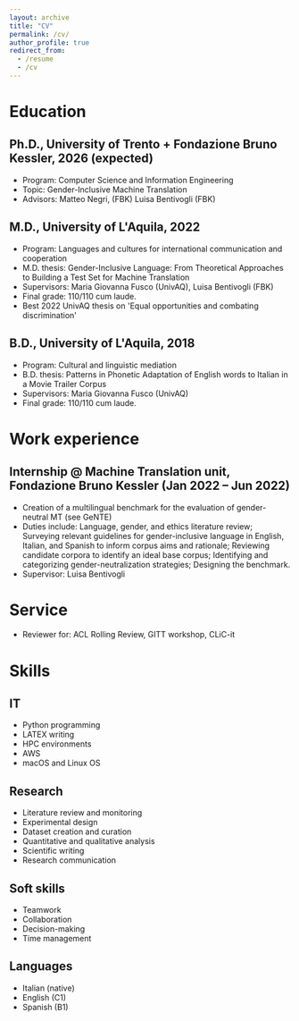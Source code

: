 ```yaml
---
layout: archive
title: "CV"
permalink: /cv/
author_profile: true
redirect_from:
  - /resume
  - /cv
---
```


Education
======
## Ph.D., University of Trento + Fondazione Bruno Kessler, 2026 (expected)
* Program: Computer Science and Information Engineering
* Topic: Gender-Inclusive Machine Translation
* Advisors: Matteo Negri, (FBK) Luisa Bentivogli (FBK)

## M.D., University of L'Aquila, 2022
* Program: Languages and cultures for international communication and cooperation
* M.D. thesis: Gender-Inclusive Language: From Theoretical Approaches to Building a Test Set for Machine Translation
* Supervisors: Maria Giovanna Fusco (UnivAQ), Luisa Bentivogli (FBK)
* Final grade: 110/110 cum laude.
* Best 2022 UnivAQ thesis on 'Equal opportunities and combating discrimination'

## B.D., University of L'Aquila, 2018
* Program: Cultural and linguistic mediation
* B.D. thesis: Patterns in Phonetic Adaptation of English words to Italian in a Movie Trailer Corpus
* Supervisors: Maria Giovanna Fusco (UnivAQ)
* Final grade: 110/110 cum laude.

Work experience
======
## Internship @ Machine Translation unit, Fondazione Bruno Kessler (Jan 2022 – Jun 2022)
* Creation of a multilingual benchmark for the evaluation of gender-neutral MT (see GeNTE)
* Duties include: Language, gender, and ethics literature review; Surveying relevant guidelines for gender-inclusive language in English, Italian, and Spanish to inform corpus aims and rationale; Reviewing candidate corpora to identify an ideal base corpus; Identifying and categorizing gender-neutralization strategies; Designing the benchmark.
* Supervisor: Luisa Bentivogli

Service
======
* Reviewer for: ACL Rolling Review, GITT workshop, CLiC-it

# Skills

## IT
* Python programming
* LATEX writing
* HPC environments
* AWS
* macOS and Linux OS

## Research
* Literature review and monitoring
* Experimental design
* Dataset creation and curation
* Quantitative and qualitative analysis
* Scientific writing
* Research communication

## Soft skills
* Teamwork
* Collaboration
* Decision-making
* Time management

## Languages
* Italian (native)
* English (C1)
* Spanish (B1)

  

